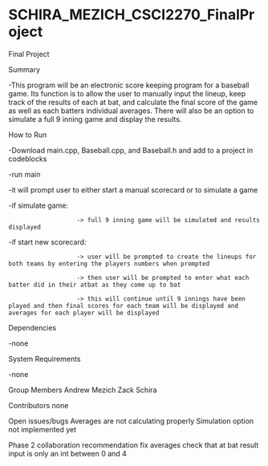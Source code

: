 # SCHIRA_MEZICH_CSCI2270_FinalProject
Final Project 

Summary

-This program will be an electronic score keeping program for a baseball game. Its function is to allow the user to manually input the lineup, keep track of the results of each at bat, and calculate the final score of the game as well as each batters individual averages. There will also be an option to simulate a full 9 inning game and display the results.

How to Run

-Download main.cpp, Baseball.cpp, and Baseball.h and add to a project in codeblocks

-run main 

-it will prompt user to either start a manual scorecard or to simulate a game

-if simulate game: 

                       -> full 9 inning game will be simulated and results displayed

-if start new scorecard: 

                       -> user will be prompted to create the lineups for both teams by entering the players numbers when prompted
                        
                       -> then user will be prompted to enter what each batter did in their atbat as they come up to bat
                       
                       -> this will continue until 9 innings have been played and then final scores for each team will be displayed and averages for each player will be displayed
                       
Dependencies

-none

System Requirements

-none

Group Members
Andrew Mezich
Zack Schira

Contributors
none

Open issues/bugs
Averages are not calculating properly
Simulation option not implemented yet

Phase 2 collaboration recommendation
fix averages
check that at bat result input is only an int between 0 and 4
